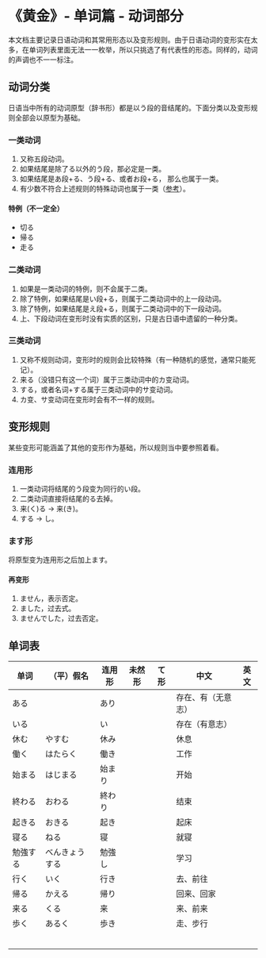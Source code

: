 # 《黄金》- 单词篇 - 动词部分

本文档主要记录日语动词和其常用形态以及变形规则。由于日语动词的变形实在太多，在单词列表里面无法一一枚举，所以只挑选了有代表性的形态。同样的，动词的声调也不一一标注。

## 动词分类
日语当中所有的动词原型（辞书形）都是以う段的音结尾的。下面分类以及变形规则全部会以原型为基础。

### 一类动词
1. 又称五段动词。
2. 如果结尾是除了る以外的う段，那必定是一类。
3. 如果结尾是あ段+る、う段+る、或者お段+る， 那么也属于一类。
4. 有少数不符合上述规则的特殊动词也属于一类（[参考](#特例)）。

#### 特例（不一定全）
* 切る
* 帰る
* 走る

### 二类动词
1. 如果是一类动词的特例，则不会属于二类。
2. 除了特例，如果结尾是い段+る，则属于二类动词中的上一段动词。
3. 除了特例，如果结尾是え段+る，则属于二类动词中的下一段动词。
4. 上、下段动词在变形时没有实质的区别，只是古日语中遗留的一种分类。

### 三类动词
1. 又称不规则动词，变形时的规则会比较特殊（有一种随机的感觉，通常只能死记）。
2. 来る（没错只有这一个词）属于三类动词中的カ变动词。
3. する，或者名词+する属于三类动词中的サ变动词。
4. カ变、サ变动词在变形时会有不一样的规则。

## 变形规则
某些变形可能涵盖了其他的变形作为基础，所以规则当中要参照着看。

### 连用形
1. 一类动词将结尾的う段变为同行的い段。
2. 二类动词直接将结尾的る去掉。
3. 来(く)る -> 来(き)。
4. する -> し。

### ます形
将原型变为连用形之后加上ます。

#### 再变形
1. ません，表示否定。
2. ました，过去式。
3. ませんでした，过去否定。

## 单词表

| 单词     | （平）假名     | 连用形 | 未然形 | て形 | 中文               | 英文 |
| -------- | -------------- | ------ | ------ | ---- | ------------------ | ---- |
| ある     |                | あり   |        |      | 存在、有（无意志） |      |
| いる     |                | い     |        |      | 存在（有意志）     |      |
| 休む     | やすむ         | 休み   |        |      | 休息               |      |
| 働く     | はたらく       | 働き   |        |      | 工作               |      |
| 始まる   | はじまる       | 始まり |        |      | 开始               |      |
| 終わる   | おわる         | 終わり |        |      | 结束               |      |
| 起きる   | おきる         | 起き   |        |      | 起床               |      |
| 寝る     | ねる           | 寝     |        |      | 就寝               |      |
| 勉強する | べんきょうする | 勉強し |        |      | 学习               |      |
| 行く     | いく           | 行き   |        |      | 去、前往           |      |  |
| 帰る     | かえる         | 帰り   |        |      | 回来、回家         |      |  |
| 来る     | くる           | 来     |        |      | 来、前来           |      |  |
| 歩く     | あるく         | 歩き   |        |      | 走、步行           |      |  |
|          |                |        |        |      |                    |      |  |
|          |                |        |        |      |                    |      |  |
|          |                |        |        |      |                    |      |  |
|          |                |        |        |      |                    |      |  |
|          |                |        |        |      |                    |      |  |
|          |                |        |        |      |                    |      |  |
